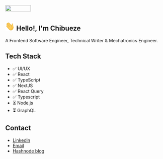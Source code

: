
<img src=https://user-images.githubusercontent.com/45382676/148627362-f6378200-9f33-463e-93d2-58d00b510f2d.jpeg height="40%" width="40%"/>



## <img  src="https://raw.githubusercontent.com/ABSphreak/ABSphreak/master/gifs/Hi.gif" width="30px"> Hello!, I'm Chibueze
A Frontend Software Engineer, Technical Writer & Mechatronics Engineer. 


## Tech Stack
- ✅ UI/UX  ️
- ✅ React ️
- ✅ TypeScript
- ✅ NextJS 
- ✅ React Query
- ✅ Typescript
- ⏳ Node.js   
- ⏳ GraphQL

## Contact
- [Linkedin](https://www.linkedin.com/in/chibueze-sam-obisike-635a63167/)
- [Email](mailto:samobisike@gmail.com) 
- [Hashnode blog](https://chibueze.hashnode.dev/)
